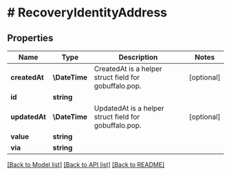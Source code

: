 # # RecoveryIdentityAddress

## Properties

Name | Type | Description | Notes
------------ | ------------- | ------------- | -------------
**createdAt** | **\DateTime** | CreatedAt is a helper struct field for gobuffalo.pop. | [optional]
**id** | **string** |  |
**updatedAt** | **\DateTime** | UpdatedAt is a helper struct field for gobuffalo.pop. | [optional]
**value** | **string** |  |
**via** | **string** |  |

[[Back to Model list]](../../README.md#models) [[Back to API list]](../../README.md#endpoints) [[Back to README]](../../README.md)
